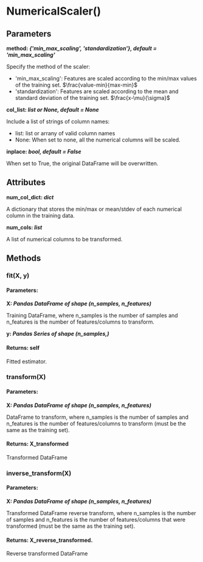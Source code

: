 # NumericalScaler()

## Parameters
<b> method: </b> ***{'min_max_scaling', 'standardization'}, default = 'min_max_scaling'***

Specify the method of the scaler:
- 'min_max_scaling': Features are scaled according to the min/max values of the training set. $\frac{value-min}{max-min}$
- 'standardization': Features are scaled according to the mean and standard deviation of the training set. $\frac{x-\mu}{\sigma}$

<b> col_list: </b> ***list or None, default = None***

Include a list of strings of column names:
- list: list or arrany of valid column names
- None: When set to none, all the numerical columns will be scaled.

<b>inplace: </b> ***bool, default = False***

When set to True, the original DataFrame will be overwritten.

## Attributes
<b>num_col_dict: </b> ***dict***

A dictionary that stores the min/max or mean/stdev of each numerical column in the training data.

<b>num_cols: </b> ***list***

A list of numerical columns to be transformed.

## Methods

### fit(X, y)
#### Parameters: 
<b> X: </b> ***Pandas DataFrame of shape (n_samples, n_features)***

Training DataFrame, where n_samples is the number of samples and n_features is the number of features/columns to transform.

<b> y: </b> ***Pandas Series of shape (n_samples,)***

#### Returns: self

Fitted estimator.

### transform(X)
#### Parameters: 
<b> X: </b> ***Pandas DataFrame of shape (n_samples, n_features)***

DataFrame to transform, where n_samples is the number of samples and n_features is the number of features/columns to transform (must be the same as the training set).

#### Returns: X_transformed

Transformed DataFrame

### inverse_transform(X)
#### Parameters: 
<b> X: </b> ***Pandas DataFrame of shape (n_samples, n_features)***

Transformed DataFrame reverse transform, where n_samples is the number of samples and n_features is the number of features/columns that were transformed (must be the same as the training set).

#### Returns: X_reverse_transformed.

Reverse transformed DataFrame


